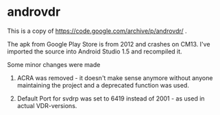 # androvdr
This is a copy of https://code.google.com/archive/p/androvdr/ .

The apk from Google Play Store is from 2012 and crashes on CM13. I've imported the source into Android Studio 1.5 and recompiled it.

Some minor changes were made

1) ACRA was removed - it doesn't make sense anymore without anyone maintaining the project and a deprecated function was used.

2) Default Port for svdrp was set to 6419 instead of 2001 - as used in actual VDR-versions.


